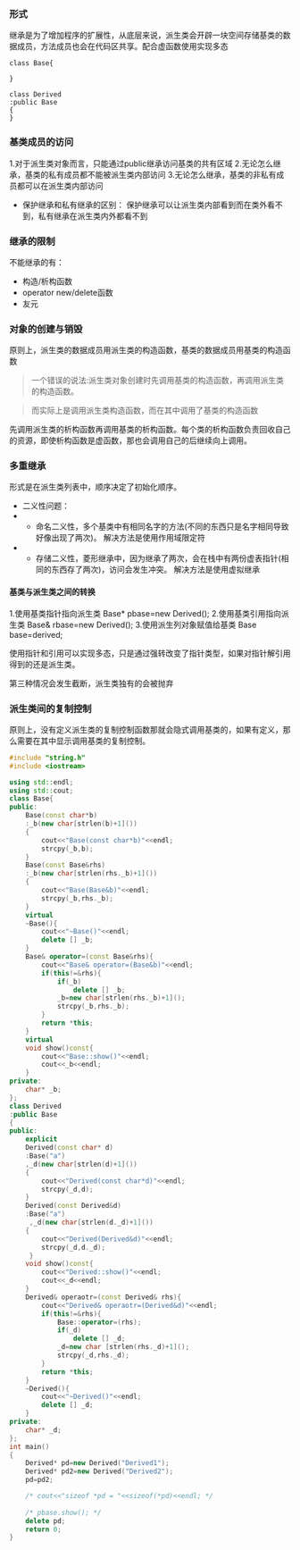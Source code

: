 ### 形式
继承是为了增加程序的扩展性，从底层来说，派生类会开辟一块空间存储基类的数据成员，方法成员也会在代码区共享。配合虚函数使用实现多态
```
class Base{

}

class Derived
:public Base
{
}
```
### 基类成员的访问
1.对于派生类对象而言，只能通过public继承访问基类的共有区域
2.无论怎么继承，基类的私有成员都不能被派生类内部访问
3.无论怎么继承，基类的非私有成员都可以在派生类内部访问

+ 保护继承和私有继承的区别：
保护继承可以让派生类内部看到而在类外看不到，私有继承在派生类内外都看不到
### 继承的限制
不能继承的有：
+ 构造/析构函数
+ operator new/delete函数
+ 友元
### 对象的创建与销毁
原则上，派生类的数据成员用派生类的构造函数，基类的数据成员用基类的构造函数
> 一个错误的说法:派生类对象创建时先调用基类的构造函数，再调用派生类的构造函数。

> 而实际上是调用派生类构造函数，而在其中调用了基类的构造函数

先调用派生类的析构函数再调用基类的析构函数。每个类的析构函数负责回收自己的资源，即使析构函数是虚函数，那也会调用自己的后继续向上调用。

### 多重继承
形式是在派生类列表中，顺序决定了初始化顺序。
+ 二义性问题：
+ + 命名二义性，多个基类中有相同名字的方法(不同的东西只是名字相同导致好像出现了两次)。
解决方法是使用作用域限定符
+ + 存储二义性，菱形继承中，因为继承了两次，会在栈中有两份虚表指针(相同的东西存了两次)，访问会发生冲突。
解决方法是使用虚拟继承

#### 基类与派生类之间的转换
1.使用基类指针指向派生类 Base* pbase=new Derived();
2.使用基类引用指向派生类 Base& rbase=new Derived();
3.使用派生列对象赋值给基类 Base base=derived;

使用指针和引用可以实现多态，只是通过强转改变了指针类型，如果对指针解引用得到的还是派生类。

第三种情况会发生截断，派生类独有的会被抛弃

### 派生类间的复制控制
原则上，没有定义派生类的复制控制函数那就会隐式调用基类的，如果有定义，那么需要在其中显示调用基类的复制控制。
```c++
#include "string.h"
#include <iostream>

using std::endl;
using std::cout;
class Base{
public:
    Base(const char*b)
    :_b(new char[strlen(b)+1]())
    {
        cout<<"Base(const char*b)"<<endl;
        strcpy(_b,b);
    }
    Base(const Base&rhs)
    :_b(new char[strlen(rhs._b)+1]())
    {
        cout<<"Base(Base&b)"<<endl;
        strcpy(_b,rhs._b);
    }
    virtual
    ~Base(){
        cout<<"~Base()"<<endl;
        delete [] _b;
    }
    Base& operator=(const Base&rhs){
        cout<<"Base& operator=(Base&b)"<<endl;
        if(this!=&rhs){
            if(_b)
                delete [] _b;
            _b=new char[strlen(rhs._b)+1]();
            strcpy(_b,rhs._b);
        }
        return *this;
    }
    virtual
    void show()const{
        cout<<"Base::show()"<<endl;
        cout<<_b<<endl;    
    }
private:
    char* _b;
};
class Derived
:public Base
{
public:
    explicit
    Derived(const char* d)
    :Base("a")
    ,_d(new char[strlen(d)+1]())
    {
        cout<<"Derived(const char*d)"<<endl;
        strcpy(_d,d);
    }
    Derived(const Derived&d)
    :Base("a")
     ,_d(new char[strlen(d._d)+1]())
    {
        cout<<"Derived(Derived&d)"<<endl;
        strcpy(_d,d._d);
     }
    void show()const{
        cout<<"Derived::show()"<<endl;
        cout<<_d<<endl;    
    }
    Derived& operaotr=(const Derived& rhs){
        cout<<"Derived& operaotr=(Derived&d)"<<endl;
        if(this!=&rhs){
            Base::operator=(rhs);
            if(_d)
                delete [] _d;
            _d=new char [strlen(rhs._d)+1]();
            strcpy(_d,rhs._d);
        }
        return *this;
    }
    ~Derived(){
        cout<<"~Derived()"<<endl;
        delete [] _d;
    }
private:
    char* _d;
};
int main()
{
    Derived* pd=new Derived("Derived1");
    Derived* pd2=new Derived("Derived2");
    pd=pd2; 

    /* cout<<"sizeof *pd = "<<sizeof(*pd)<<endl; */
    
    /* pbase.show(); */
    delete pd;
    return 0;
}


```
